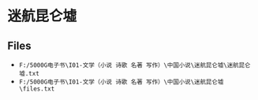 # 迷航昆仑墟

## Files

- `F:/5000G电子书\I01-文学（小说 诗歌 名著 写作）\中国小说\迷航昆仑墟\迷航昆仑墟.txt`
- `F:/5000G电子书\I01-文学（小说 诗歌 名著 写作）\中国小说\迷航昆仑墟\files.txt`
